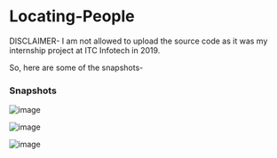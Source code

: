 # Locating-People

DISCLAIMER-
I am not allowed to upload the source code as it was my internship project at ITC Infotech in 2019.

So, here are some of the snapshots-

### Snapshots

![image](https://user-images.githubusercontent.com/33730790/145688249-d3e29329-bd27-4f3f-9bb9-cbaea7000d69.png)

![image](https://user-images.githubusercontent.com/33730790/145688269-191953a0-4b57-49d8-9e4e-20bcee6ecc78.png)

![image](https://user-images.githubusercontent.com/33730790/145688285-3e075620-018a-415b-a2a6-da7e6ad77128.png)
